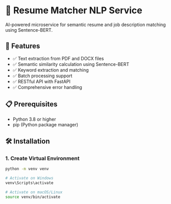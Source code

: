 # 🧠 Resume Matcher NLP Service

AI-powered microservice for semantic resume and job description matching using Sentence-BERT.

## 🚀 Features

- ✅ Text extraction from PDF and DOCX files
- ✅ Semantic similarity calculation using Sentence-BERT
- ✅ Keyword extraction and matching
- ✅ Batch processing support
- ✅ RESTful API with FastAPI
- ✅ Comprehensive error handling

## 📋 Prerequisites

- Python 3.8 or higher
- pip (Python package manager)

## 🛠️ Installation

### 1. Create Virtual Environment

```bash
python -m venv venv

# Activate on Windows
venv\Scripts\activate

# Activate on macOS/Linux
source venv/bin/activate